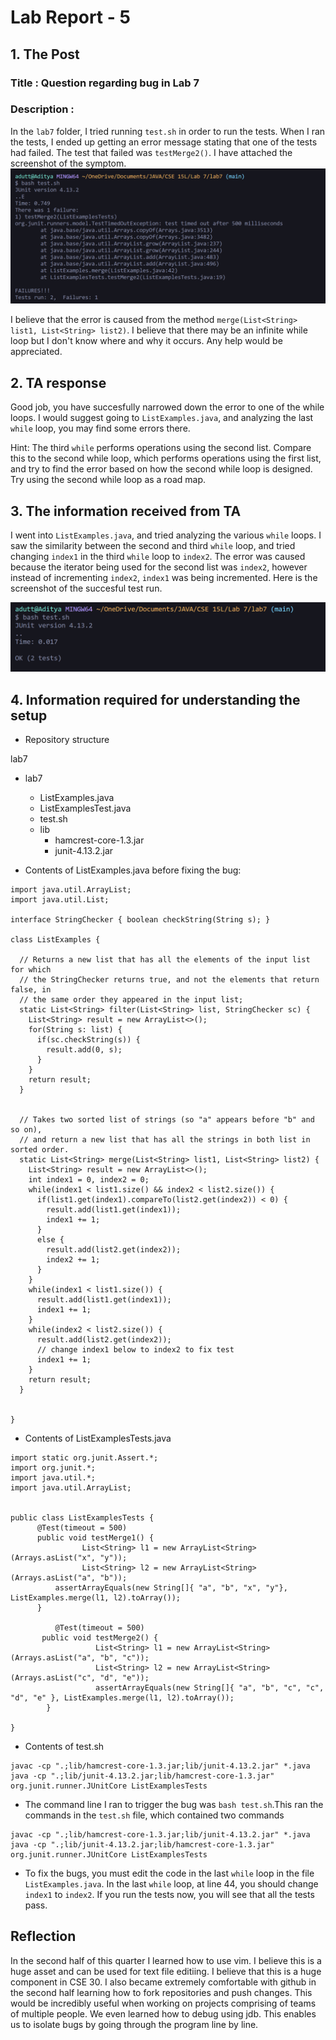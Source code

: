 # Lab Report - 5

## 1. The Post

### Title : Question regarding bug in Lab 7

### Description :
In the `lab7` folder, I tried running `test.sh` in order to run the tests. When I ran the tests, I ended up getting an error message stating that one of the tests had failed. The test that failed was `testMerge2()`. I have attached the screenshot of the symptom.
![image](images/symptomlr5.png)

I believe that the error is caused from the method `merge(List<String> list1, List<String> list2)`. I believe that there may be an infinite while loop but I don't know where and why it occurs.
Any help would be appreciated.

## 2. TA response
 
Good job, you have succesfully narrowed down the error to one of the while loops. I would suggest going to `ListExamples.java`, and analyzing the last `while` loop, you may find some errors there.

Hint: The third `while` performs operations using the second list. Compare this to the second while loop, which performs operations using the first list, and try to find the error based on 
how the second while loop is designed. Try using the second while loop as a road map.


## 3. The information received from TA

I went into `ListExamples.java`, and tried analyzing the various `while` loops. I saw the similarity between the second and third `while` loop, and tried changing `index1` in the third `while` loop to `index2`. The error was caused because the iterator being used for the second list was `index2`, however instead of incrementing `index2`, `index1` was being incremented. Here is the screenshot of the succesful test run.

![image](images/successlr5.png)


## 4. Information required for understanding the setup

- Repository structure 

lab7

- lab7
  - ListExamples.java
  - ListExamplesTest.java
  - test.sh
  - lib
    - hamcrest-core-1.3.jar
    - junit-4.13.2.jar


- Contents of ListExamples.java before fixing the bug:

```
import java.util.ArrayList;
import java.util.List;

interface StringChecker { boolean checkString(String s); }

class ListExamples {

  // Returns a new list that has all the elements of the input list for which
  // the StringChecker returns true, and not the elements that return false, in
  // the same order they appeared in the input list;
  static List<String> filter(List<String> list, StringChecker sc) {
    List<String> result = new ArrayList<>();
    for(String s: list) {
      if(sc.checkString(s)) {
        result.add(0, s);
      }
    }
    return result;
  }


  // Takes two sorted list of strings (so "a" appears before "b" and so on),
  // and return a new list that has all the strings in both list in sorted order.
  static List<String> merge(List<String> list1, List<String> list2) {
    List<String> result = new ArrayList<>();
    int index1 = 0, index2 = 0;
    while(index1 < list1.size() && index2 < list2.size()) {
      if(list1.get(index1).compareTo(list2.get(index2)) < 0) {
        result.add(list1.get(index1));
        index1 += 1;
      }
      else {
        result.add(list2.get(index2));
        index2 += 1;
      }
    }
    while(index1 < list1.size()) {
      result.add(list1.get(index1));
      index1 += 1;
    }
    while(index2 < list2.size()) {
      result.add(list2.get(index2));
      // change index1 below to index2 to fix test
      index1 += 1;
    }
    return result;
  }


}
```

- Contents of ListExamplesTests.java

```
import static org.junit.Assert.*;
import org.junit.*;
import java.util.*;
import java.util.ArrayList;


public class ListExamplesTests {
      @Test(timeout = 500)
      public void testMerge1() {
    		    List<String> l1 = new ArrayList<String>(Arrays.asList("x", "y"));
		        List<String> l2 = new ArrayList<String>(Arrays.asList("a", "b"));
          assertArrayEquals(new String[]{ "a", "b", "x", "y"}, ListExamples.merge(l1, l2).toArray());
      }
	
	      @Test(timeout = 500)
       public void testMerge2() {
		           List<String> l1 = new ArrayList<String>(Arrays.asList("a", "b", "c"));
		           List<String> l2 = new ArrayList<String>(Arrays.asList("c", "d", "e"));
		           assertArrayEquals(new String[]{ "a", "b", "c", "c", "d", "e" }, ListExamples.merge(l1, l2).toArray());
        }
		
}
```

- Contents of test.sh
```
javac -cp ".;lib/hamcrest-core-1.3.jar;lib/junit-4.13.2.jar" *.java
java -cp ".;lib/junit-4.13.2.jar;lib/hamcrest-core-1.3.jar" org.junit.runner.JUnitCore ListExamplesTests
```
- The command line I ran to trigger the bug was `bash test.sh`.This ran the commands in the `test.sh` file, which contained two commands
```
javac -cp ".;lib/hamcrest-core-1.3.jar;lib/junit-4.13.2.jar" *.java
java -cp ".;lib/junit-4.13.2.jar;lib/hamcrest-core-1.3.jar" org.junit.runner.JUnitCore ListExamplesTests
```

- To fix the bugs, you must edit the code in the last `while` loop in the file `ListExamples.java`. In the last `while` loop, at line 44, you should change `index1` to `index2`. If you run the tests now, you will see that all the tests pass.


## Reflection

In the second half of this quarter I learned how to use vim. I believe this is a huge asset and can be used for text file editiing. I believe that this is a huge component in CSE 30. I also became extremely comfortable with github in the second half learning how to fork repositories and push changes. This would be incredibly useful when working on projects comprising of teams of multiple people. We even learned how to debug using jdb. This enables us to isolate bugs by going through the program line by line.
